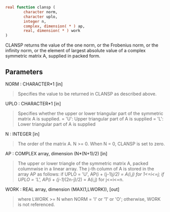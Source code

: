 ```fortran
real function clansp (
		character norm,
		character uplo,
		integer n,
		complex, dimension( * ) ap,
		real, dimension( * ) work
)
```

CLANSP  returns the value of the one norm,  or the Frobenius norm, or
the  infinity norm,  or the  element of  largest absolute value  of a
complex symmetric matrix A,  supplied in packed form.

## Parameters
NORM : CHARACTER*1 [in]
> Specifies the value to be returned in CLANSP as described
> above.

UPLO : CHARACTER*1 [in]
> Specifies whether the upper or lower triangular part of the
> symmetric matrix A is supplied.
> = 'U':  Upper triangular part of A is supplied
> = 'L':  Lower triangular part of A is supplied

N : INTEGER [in]
> The order of the matrix A.  N >= 0.  When N = 0, CLANSP is
> set to zero.

AP : COMPLEX array, dimension (N*(N+1)/2) [in]
> The upper or lower triangle of the symmetric matrix A, packed
> columnwise in a linear array.  The j-th column of A is stored
> in the array AP as follows:
> if UPLO = 'U', AP(i + (j-1)*j/2) = A(i,j) for 1<=i<=j;
> if UPLO = 'L', AP(i + (j-1)*(2n-j)/2) = A(i,j) for j<=i<=n.

WORK : REAL array, dimension (MAX(1,LWORK)), [out]
> where LWORK >= N when NORM = 'I' or '1' or 'O'; otherwise,
> WORK is not referenced.
